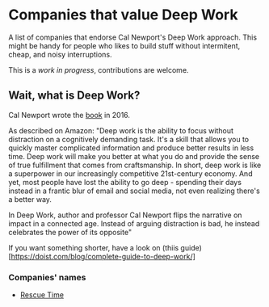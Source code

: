 # Companies that value Deep Work

A list of companies that endorse Cal Newport's Deep Work approach. This might be handy for people who likes to build stuff without intermitent, cheap, and noisy interruptions.

This is a *work in progress*, contributions are welcome.

## Wait, what is Deep Work?

Cal Newport wrote the [book](https://www.amazon.com/Deep-Work-Cal-Newport-audiobook/dp/B0189PVAWY/ref=sr_1_1?dchild=1&keywords=deep+work&qid=1600695114&sr=8-1) in 2016.

As described on Amazon: "Deep work is the ability to focus without distraction on a cognitively demanding task. It's a skill that allows you to quickly master complicated information and produce better results in less time. Deep work will make you better at what you do and provide the sense of true fulfillment that comes from craftsmanship. In short, deep work is like a superpower in our increasingly competitive 21st-century economy. And yet, most people have lost the ability to go deep - spending their days instead in a frantic blur of email and social media, not even realizing there's a better way.

In Deep Work, author and professor Cal Newport flips the narrative on impact in a connected age. Instead of arguing distraction is bad, he instead celebrates the power of its opposite"

If you want something shorter, have a look on (thiis guide)[https://doist.com/blog/complete-guide-to-deep-work/]
 

### Companies' names

- [Rescue Time](https://www.rescuetime.com/)
